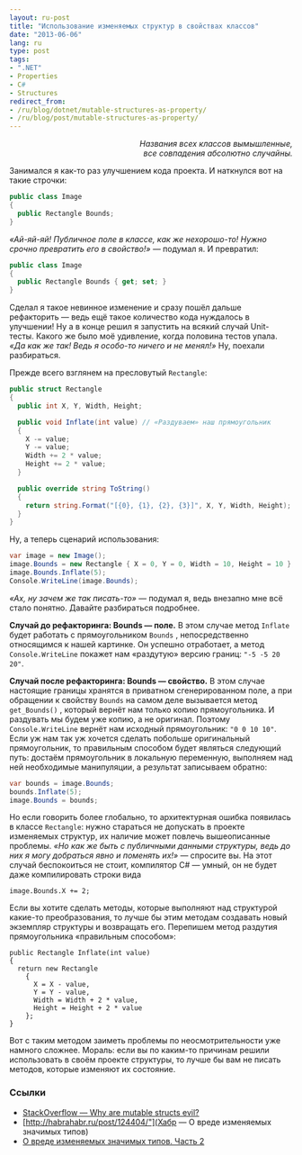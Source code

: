 ```yaml
---
layout: ru-post
title: "Использование изменяемых структур в свойствах классов"
date: "2013-06-06"
lang: ru
type: post
tags:
- ".NET"
- Properties
- C#
- Structures
redirect_from:
- /ru/blog/dotnet/mutable-structures-as-property/
- /ru/blog/post/mutable-structures-as-property/
---
```


<div style="text-align: right;"><i>Названия всех классов вымышленные,<br />все совпадения абсолютно случайны.</i></div>

Занимался я как-то раз улучшением кода проекта. И наткнулся вот на такие строчки:

```cs
public class Image
{
  public Rectangle Bounds;
}
```

*«Ай-яй-яй! Публичное поле в классе, как же нехорошо-то! Нужно срочно превратить его в свойство!»* — подумал я. И превратил:

```cs
public class Image
{
  public Rectangle Bounds { get; set; }
}
```

Сделал я такое невинное изменение и сразу пошёл дальше рефакторить — ведь ещё такое количество кода нуждалось в улучшении! Ну а в конце решил я запустить на всякий случай Unit-тесты. Какого же было моё удивление, когда половина тестов упала. *«Да как же так! Ведь я особо-то ничего и не менял!»* Ну, поехали разбираться.<!--more-->

Прежде всего взглянем на пресловутый `Rectangle`:

```cs
public struct Rectangle
{
  public int X, Y, Width, Height;

  public void Inflate(int value) // «Раздуваем» наш прямоугольник
  {
    X -= value;
    Y -= value;
    Width += 2 * value;
    Height += 2 * value;
  }

  public override string ToString()
  {
    return string.Format("[{0}, {1}, {2}, {3}]", X, Y, Width, Height);
  }
}
```

Ну, а теперь сценарий использования:

```cs
var image = new Image();
image.Bounds = new Rectangle { X = 0, Y = 0, Width = 10, Height = 10 };
image.Bounds.Inflate(5);
Console.WriteLine(image.Bounds);
```

*«Ах, ну зачем же так писать-то»* — подумал я, ведь внезапно мне всё стало понятно. Давайте разбираться подробнее.

**Случай до рефакторинга: Bounds — поле.** В этом случае метод `Inflate` будет работать с прямоугольником `Bounds` , непосредственно относящимся к нашей картинке. Он успешно отработает, а метод `Console.WriteLine` покажет нам «раздутую» версию границ: `"-5 -5 20 20"`.

**Случай после рефакторинга: Bounds — свойство.** В этом случае настоящие границы хранятся в приватном сгенерированном поле, а при обращении к свойству
`Bounds` на самом деле вызывается метод `get_Bounds()` , который вернёт нам только копию прямоугольника. И раздувать мы будем уже копию, а не оригинал. Поэтому
`Console.WriteLine` вернёт нам исходный прямоугольник: `"0 0 10 10"`. Если уж нам так уж хочется сделать побольше оригинальный прямоугольник, то правильным способом будет являться следующий путь: достаём прямоугольник в локальную переменную, выполняем над ней необходимые манипуляции, а результат записываем обратно:

```cs
var bounds = image.Bounds;
bounds.Inflate(5);
image.Bounds = bounds;
```

Но если говорить более глобально, то архитектурная ошибка появилась в классе `Rectangle`: нужно стараться не допускать в проекте изменяемых структур, их наличие может повлечь вышеописанные проблемы. *«Но как же быть с публичными данными структуры, ведь до них я могу добраться явно и поменять их!»* — спросите вы. На этот случай беспокоиться не стоит, компилятор C# — умный, он не будет даже компилировать строки вида

```
image.Bounds.X += 2;
```

Если вы хотите сделать методы, которые выполняют над структурой какие-то преобразования, то лучше бы этим методам создавать новый экземпляр структуры и возвращать его. Перепишем метод раздутия прямоугольника «правильным способом»:

```
public Rectangle Inflate(int value)
{
  return new Rectangle
    {
      X = X - value,
      Y = Y - value,
      Width = Width + 2 * value,
      Height = Height + 2 * value
    };
}
```

Вот с таким методом заиметь проблемы по неосмотрительности уже намного сложнее. Мораль: если вы по каким-то причинам решили использовать в своём проекте структуры, то лучше бы вам не писать методов, которые изменяют их состояние.

### Ссылки

* [StackOverflow — Why are mutable structs evil?](http://stackoverflow.com/questions/441309/why-are-mutable-structs-evil)
* [http://habrahabr.ru/post/124404/"](Хабр — О вреде изменяемых значимых типов)
* [О вреде изменяемых значимых типов. Часть 2](http://sergeyteplyakov.blogspot.ru/2012/12/2.html)